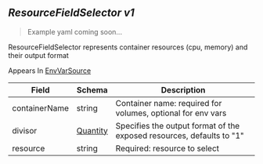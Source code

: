 ## *ResourceFieldSelector v1*

> Example yaml coming soon...



ResourceFieldSelector represents container resources (cpu, memory) and their output format

<aside class="notice">
Appears In  <a href="#envvarsource-v1">EnvVarSource</a> </aside>

Field        | Schema     | Description
------------ | ---------- | -----------
containerName | string | Container name: required for volumes, optional for env vars
divisor | [Quantity](#quantity-resource) | Specifies the output format of the exposed resources, defaults to "1"
resource | string | Required: resource to select

